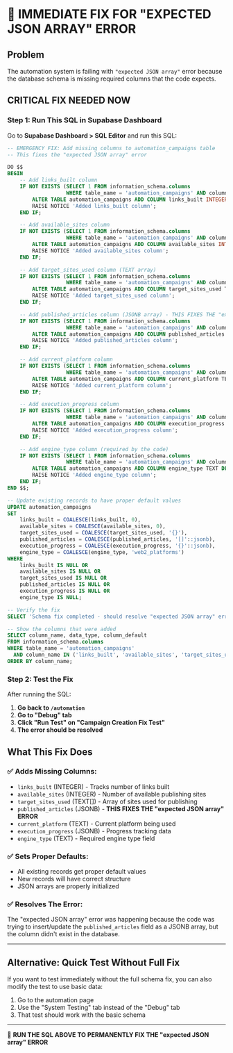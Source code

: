 # 🚨 IMMEDIATE FIX FOR "EXPECTED JSON ARRAY" ERROR

## Problem
The automation system is failing with `"expected JSON array"` error because the database schema is missing required columns that the code expects.

## CRITICAL FIX NEEDED NOW

### Step 1: Run This SQL in Supabase Dashboard

Go to **Supabase Dashboard > SQL Editor** and run this SQL:

```sql
-- EMERGENCY FIX: Add missing columns to automation_campaigns table
-- This fixes the "expected JSON array" error

DO $$ 
BEGIN
    -- Add links_built column
    IF NOT EXISTS (SELECT 1 FROM information_schema.columns 
                   WHERE table_name = 'automation_campaigns' AND column_name = 'links_built') THEN
        ALTER TABLE automation_campaigns ADD COLUMN links_built INTEGER DEFAULT 0;
        RAISE NOTICE 'Added links_built column';
    END IF;

    -- Add available_sites column
    IF NOT EXISTS (SELECT 1 FROM information_schema.columns 
                   WHERE table_name = 'automation_campaigns' AND column_name = 'available_sites') THEN
        ALTER TABLE automation_campaigns ADD COLUMN available_sites INTEGER DEFAULT 0;
        RAISE NOTICE 'Added available_sites column';
    END IF;

    -- Add target_sites_used column (TEXT array)
    IF NOT EXISTS (SELECT 1 FROM information_schema.columns 
                   WHERE table_name = 'automation_campaigns' AND column_name = 'target_sites_used') THEN
        ALTER TABLE automation_campaigns ADD COLUMN target_sites_used TEXT[] DEFAULT '{}';
        RAISE NOTICE 'Added target_sites_used column';
    END IF;

    -- Add published_articles column (JSONB array) - THIS FIXES THE "expected JSON array" ERROR
    IF NOT EXISTS (SELECT 1 FROM information_schema.columns 
                   WHERE table_name = 'automation_campaigns' AND column_name = 'published_articles') THEN
        ALTER TABLE automation_campaigns ADD COLUMN published_articles JSONB DEFAULT '[]'::jsonb;
        RAISE NOTICE 'Added published_articles column';
    END IF;

    -- Add current_platform column
    IF NOT EXISTS (SELECT 1 FROM information_schema.columns 
                   WHERE table_name = 'automation_campaigns' AND column_name = 'current_platform') THEN
        ALTER TABLE automation_campaigns ADD COLUMN current_platform TEXT;
        RAISE NOTICE 'Added current_platform column';
    END IF;

    -- Add execution_progress column
    IF NOT EXISTS (SELECT 1 FROM information_schema.columns 
                   WHERE table_name = 'automation_campaigns' AND column_name = 'execution_progress') THEN
        ALTER TABLE automation_campaigns ADD COLUMN execution_progress JSONB DEFAULT '{}'::jsonb;
        RAISE NOTICE 'Added execution_progress column';
    END IF;

    -- Add engine_type column (required by the code)
    IF NOT EXISTS (SELECT 1 FROM information_schema.columns 
                   WHERE table_name = 'automation_campaigns' AND column_name = 'engine_type') THEN
        ALTER TABLE automation_campaigns ADD COLUMN engine_type TEXT DEFAULT 'web2_platforms';
        RAISE NOTICE 'Added engine_type column';
    END IF;
END $$;

-- Update existing records to have proper default values
UPDATE automation_campaigns 
SET 
    links_built = COALESCE(links_built, 0),
    available_sites = COALESCE(available_sites, 0),
    target_sites_used = COALESCE(target_sites_used, '{}'),
    published_articles = COALESCE(published_articles, '[]'::jsonb),
    execution_progress = COALESCE(execution_progress, '{}'::jsonb),
    engine_type = COALESCE(engine_type, 'web2_platforms')
WHERE 
    links_built IS NULL OR 
    available_sites IS NULL OR 
    target_sites_used IS NULL OR 
    published_articles IS NULL OR
    execution_progress IS NULL OR
    engine_type IS NULL;

-- Verify the fix
SELECT 'Schema fix completed - should resolve "expected JSON array" error' as status;

-- Show the columns that were added
SELECT column_name, data_type, column_default
FROM information_schema.columns 
WHERE table_name = 'automation_campaigns' 
  AND column_name IN ('links_built', 'available_sites', 'target_sites_used', 'published_articles', 'current_platform', 'execution_progress', 'engine_type')
ORDER BY column_name;
```

### Step 2: Test the Fix

After running the SQL:

1. **Go back to `/automation`**
2. **Go to "Debug" tab**
3. **Click "Run Test" on "Campaign Creation Fix Test"**
4. **The error should be resolved**

## What This Fix Does

### ✅ Adds Missing Columns:
- `links_built` (INTEGER) - Tracks number of links built
- `available_sites` (INTEGER) - Number of available publishing sites
- `target_sites_used` (TEXT[]) - Array of sites used for publishing
- `published_articles` (JSONB) - **THIS FIXES THE "expected JSON array" ERROR**
- `current_platform` (TEXT) - Current platform being used
- `execution_progress` (JSONB) - Progress tracking data
- `engine_type` (TEXT) - Required engine type field

### ✅ Sets Proper Defaults:
- All existing records get proper default values
- New records will have correct structure
- JSON arrays are properly initialized

### ✅ Resolves The Error:
The "expected JSON array" error was happening because the code was trying to insert/update the `published_articles` field as a JSONB array, but the column didn't exist in the database.

---

## Alternative: Quick Test Without Full Fix

If you want to test immediately without the full schema fix, you can also modify the test to use basic data:

1. Go to the automation page
2. Use the "System Testing" tab instead of the "Debug" tab
3. That test should work with the basic schema

---

🚨 **RUN THE SQL ABOVE TO PERMANENTLY FIX THE "expected JSON array" ERROR**
